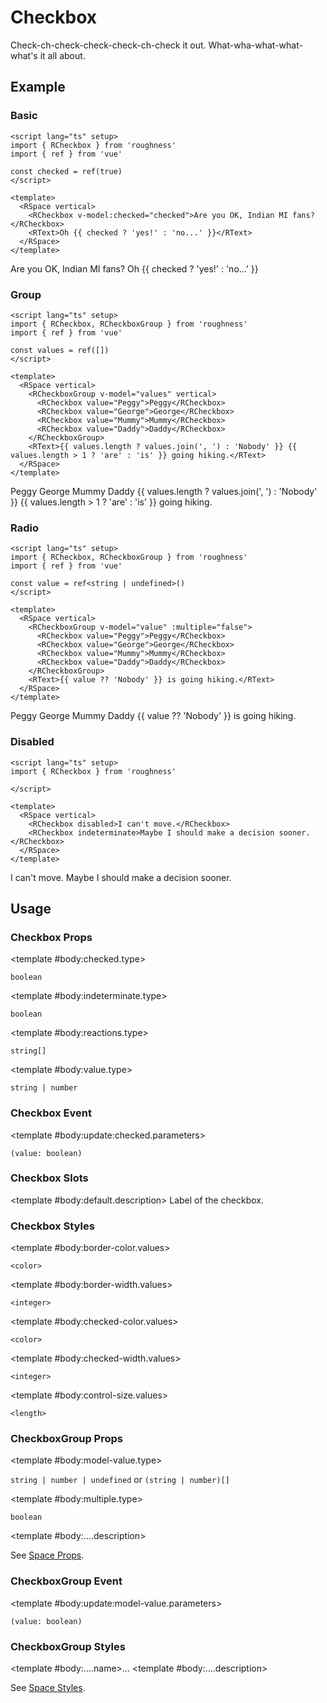 <script lang="ts" setup>
import { RCheckbox, RCheckboxGroup, RDetails, RSpace, RTable, RText } from 'roughness'
import { ref } from 'vue'

const checked = ref(true)
const values = ref([])
const value = ref<string | undefined>()
</script>

# Checkbox

Check-ch-check-check-check-ch-check it out. What-wha-what-what-what's it all about.

## Example

### Basic

<RDetails>
  <template #summary>Show Code</template>

```vue
<script lang="ts" setup>
import { RCheckbox } from 'roughness'
import { ref } from 'vue'

const checked = ref(true)
</script>

<template>
  <RSpace vertical>
    <RCheckbox v-model:checked="checked">Are you OK, Indian MI fans?</RCheckbox>
    <RText>Oh {{ checked ? 'yes!' : 'no...' }}</RText>
  </RSpace>
</template>
```

</RDetails>

<RSpace vertical>
  <RCheckbox v-model:checked="checked">Are you OK, Indian MI fans?</RCheckbox>
  <RText>Oh {{ checked ? 'yes!' : 'no...' }}</RText>
</RSpace>

### Group

<RDetails>
  <template #summary>Show Code</template>

```vue
<script lang="ts" setup>
import { RCheckbox, RCheckboxGroup } from 'roughness'
import { ref } from 'vue'

const values = ref([])
</script>

<template>
  <RSpace vertical>
    <RCheckboxGroup v-model="values" vertical>
      <RCheckbox value="Peggy">Peggy</RCheckbox>
      <RCheckbox value="George">George</RCheckbox>
      <RCheckbox value="Mummy">Mummy</RCheckbox>
      <RCheckbox value="Daddy">Daddy</RCheckbox>
    </RCheckboxGroup>
    <RText>{{ values.length ? values.join(', ') : 'Nobody' }} {{ values.length > 1 ? 'are' : 'is' }} going hiking.</RText>
  </RSpace>
</template>
```

</RDetails>

<RSpace vertical>
  <RCheckboxGroup v-model="values" vertical>
    <RCheckbox value="Peggy">Peggy</RCheckbox>
    <RCheckbox value="George">George</RCheckbox>
    <RCheckbox value="Mummy">Mummy</RCheckbox>
    <RCheckbox value="Daddy">Daddy</RCheckbox>
  </RCheckboxGroup>
  <RText>{{ values.length ? values.join(', ') : 'Nobody' }} {{ values.length > 1 ? 'are' : 'is' }} going hiking.</RText>
</RSpace>

### Radio

<RDetails>
  <template #summary>Show Code</template>

```vue
<script lang="ts" setup>
import { RCheckbox, RCheckboxGroup } from 'roughness'
import { ref } from 'vue'

const value = ref<string | undefined>()
</script>

<template>
  <RSpace vertical>
    <RCheckboxGroup v-model="value" :multiple="false">
      <RCheckbox value="Peggy">Peggy</RCheckbox>
      <RCheckbox value="George">George</RCheckbox>
      <RCheckbox value="Mummy">Mummy</RCheckbox>
      <RCheckbox value="Daddy">Daddy</RCheckbox>
    </RCheckboxGroup>
    <RText>{{ value ?? 'Nobody' }} is going hiking.</RText>
  </RSpace>
</template>
```

</RDetails>

<RSpace vertical>
  <RCheckboxGroup v-model="value" :multiple="false">
    <RCheckbox value="Peggy">Peggy</RCheckbox>
    <RCheckbox value="George">George</RCheckbox>
    <RCheckbox value="Mummy">Mummy</RCheckbox>
    <RCheckbox value="Daddy">Daddy</RCheckbox>
  </RCheckboxGroup>
  <RText>{{ value ?? 'Nobody' }} is going hiking.</RText>
</RSpace>

### Disabled

<RDetails>
  <template #summary>Show Code</template>

```vue
<script lang="ts" setup>
import { RCheckbox } from 'roughness'

</script>

<template>
  <RSpace vertical>
    <RCheckbox disabled>I can't move.</RCheckbox>
    <RCheckbox indeterminate>Maybe I should make a decision sooner.</RCheckbox>
  </RSpace>
</template>
```

</RDetails>

<RSpace vertical>
  <RCheckbox checked disabled>I can't move.</RCheckbox>
  <RCheckbox indeterminate>Maybe I should make a decision sooner.</RCheckbox>
</RSpace>

## Usage

### Checkbox Props

<RSpace overflow>
<RTable
  :columns="['name', 'type', 'default', 'description']"
  :rows="['checked', 'indeterminate', 'reactions', 'value']"
>
  <template #body:*.name="{ row }">{{ row }}</template>

  <template #body:checked.type>

  `boolean`

  </template>
  <template #body:checked.default>

  `false`

  </template>
  <template #body:checked.description>
    Checked state of the checkbox.
  </template>

  <template #body:indeterminate.type>

  `boolean`

  </template>
  <template #body:indeterminate.default>

  `false`

  </template>
  <template #body:indeterminate.description>

  [Indeterminate state](https://developer.mozilla.org/en-US/docs/Web/HTML/Element/input/checkbox#indeterminate_state_checkboxes) of the checkbox.

  </template>

  <template #body:reactions.type>

  `string[]`

  </template>
  <template #body:reactions.default>

  `['focus-within', 'active']`

  </template>
  <template #body:reactions.description>

  States that trigger graphics redrawing.

  See [Reactions](/guide/theme#reactions).

  </template>

  <template #body:value.type>

  `string | number`

  </template>
  <template #body:value.description>
    Item value when checked in the CheckboxGroup.
  </template>
</RTable>
</RSpace>

### Checkbox Event

<RSpace overflow>
<RTable
  :columns="['name', 'parameters', 'description']"
  :rows="['update:checked']"
>
  <template #body:*.name="{ row }">{{ row }}</template>

  <template #body:update:checked.parameters>

  `(value: boolean)`

  </template>
  <template #body:update:checked.description>
    Callback function triggered when checked state of the checkbox is changed.
  </template>
</RTable>
</RSpace>

### Checkbox Slots

<RSpace overflow>
<RTable
  :columns="['name', 'parameters', 'description']"
  :rows="['default']"
>
  <template #body:*.name="{ row }">{{ row }}</template>

  <template #body:default.description>
    Label of the checkbox.
  </template>
</RTable>
</RSpace>

### Checkbox Styles

<RSpace overflow>
<RTable
  :columns="['name', 'values', 'default', 'description']"
  :rows="['border-color', 'border-width', 'checked-color', 'checked-width', 'control-size']"
>
  <template #body:*.name="{ row }">--r-checkbox-{{ row }}</template>

  <template #body:border-color.values>

  `<color>`

  </template>
  <template #body:border-color.default>

  `var(--r-common-text-color)`

  </template>
  <template #body:border-color.description>
    Color of the checkbox control border.
  </template>

  <template #body:border-width.values>

  `<integer>`

  </template>
  <template #body:border-width.default>

  `2` when focused or active, `1` else

  </template>
  <template #body:border-width.description>
    Width of the checkbox control border.
  </template>

  <template #body:checked-color.values>

  `<color>`

  </template>
  <template #body:checked-color.default>

  `var(--r-common-primary-color)`

  </template>
  <template #body:checked-color.description>
    Color of the checkbox checked line.
  </template>

  <template #body:checked-width.values>

  `<integer>`

  </template>
  <template #body:checked-width.default>

  `1`

  </template>
  <template #body:checked-width.description>
    Width of the checkbox checked line.
  </template>

  <template #body:control-size.values>

  `<length>`

  </template>
  <template #body:control-size.default>

  `var(--r-common-line-height)`

  </template>
  <template #body:control-size.description>
    Size of the checkbox control.
  </template>
</RTable>
</RSpace>

### CheckboxGroup Props

<RSpace overflow>
<RTable
  :columns="['name', 'type', 'default', 'description']"
  :rows="['model-value', 'multiple', '...']"
>
  <template #body:*.name="{ row }">{{ row }}</template>

  <template #body:model-value.type>

  `string | number | undefined` or `(string | number)[]`

  </template>
  <template #body:model-value.default>
    <RText type="error">Required</RText>
  </template>
  <template #body:model-value.description>
    Value(s) of the checked item(s) of the group.
  </template>

  <template #body:multiple.type>

  `boolean`

  </template>
  <template #body:multiple.default>

  `true`

  </template>
  <template #body:multiple.description>
    Whether to support checking multiple items.
  </template>

  <template #body:....description>

  See [Space Props](/components/space#props).

  </template>
</RTable>
</RSpace>

### CheckboxGroup Event

<RSpace overflow>
<RTable
  :columns="['name', 'parameters', 'description']"
  :rows="['update:model-value']"
>
  <template #body:*.name="{ row }">{{ row }}</template>

  <template #body:update:model-value.parameters>

  `(value: boolean)`

  </template>
  <template #body:update:model-value.description>
    Callback function triggered when checked items of the group are changed.
  </template>
</RTable>
</RSpace>

### CheckboxGroup Styles

<RSpace overflow>
<RTable
  :columns="['name', 'values', 'default', 'description']"
  :rows="['...']"
>
  <template #body:*.name="{ row }">--r-checkbox-group-{{ row }}</template>

  <template #body:....name>...</template>
  <template #body:....description>

  See [Space Styles](/components/space#styles).

  </template>
</RTable>
</RSpace>

